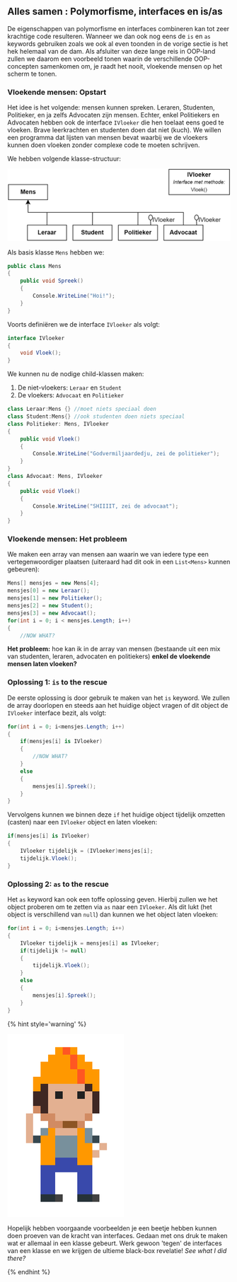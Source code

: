 ## Alles samen : Polymorfisme, interfaces en is/as

De eigenschappen van polymorfisme en interfaces combineren kan tot zeer krachtige code resulteren. Wanneer we dan ook nog eens de ``is`` en ``as`` keywords gebruiken zoals we ook al even toonden in de vorige sectie is het hek helemaal van de dam. Als afsluiter van deze lange reis in OOP-land zullen we daarom een voorbeeld tonen waarin de verschillende OOP-concepten samenkomen om, je raadt het nooit, vloekende mensen op het scherm te tonen.


### Vloekende mensen: Opstart

Het idee is het volgende: mensen kunnen spreken. Leraren, Studenten, Politieker, en ja zelfs Advocaten zijn mensen. Echter, enkel Politiekers en Advocaten hebben ook de interface ``IVloeker`` die hen toelaat eens goed te vloeken. Brave leerkrachten en studenten doen dat niet (kuch). We willen een programma dat lijsten van mensen bevat waarbij we de vloekers kunnen doen vloeken zonder complexe code te moeten schrijven.

We hebben volgende klasse-structuur:

![Klasse-schema van de vloekende mensen.](../assets/12_isas/polyinterface.png)


Als basis klasse ``Mens`` hebben we:

```csharp
public class Mens
{
    public void Spreek()
    {
        Console.WriteLine("Hoi!");
    }
}
```



Voorts definiëren we de interface ``IVloeker`` als volgt:

```csharp
interface IVloeker
{
    void Vloek();
}
```

We kunnen nu de nodige child-klassen maken:

1. De niet-vloekers: ``Leraar`` en ``Student``
2. De vloekers: ``Advocaat`` en ``Politieker``

```csharp
class Leraar:Mens {} //moet niets speciaal doen
class Student:Mens{} //ook studenten doen niets speciaal
class Politieker: Mens, IVloeker
{
    public void Vloek()
    {
        Console.WriteLine("Godvermiljaardedju, zei de politieker");
    }
}
class Advocaat: Mens, IVloeker
{
    public void Vloek()
    {
        Console.WriteLine("SHIIIIT, zei de advocaat");
    }
}
```

### Vloekende mensen: Het probleem
We maken een array van mensen aan waarin we van iedere type een vertegenwoordiger plaatsen (uiteraard had dit ook in een ``List<Mens>`` kunnen gebeuren):

```csharp
Mens[] mensjes = new Mens[4];
mensjes[0] = new Leraar();
mensjes[1] = new Politieker();
mensjes[2] = new Student();
mensjes[3] = new Advocaat();
for(int i = 0; i < mensjes.Length; i++)
{
    //NOW WHAT?
```

**Het probleem:** hoe kan ik in de array van mensen (bestaande uit een mix van studenten, leraren, advocaten en politiekers) **enkel de vloekende mensen laten vloeken?**

### Oplossing 1: ``is`` to the rescue
De eerste oplossing is door gebruik te maken van het ``is`` keyword.
We zullen de array doorlopen en steeds aan het huidige object vragen of dit object de ``IVloeker`` interface bezit, als volgt:
```csharp
for(int i = 0; i<mensjes.Length; i++)
{
    if(mensjes[i] is IVloeker)
    {
        //NOW WHAT?
    }
    else
    {
        mensjes[i].Spreek();
    }
}
```
Vervolgens kunnen we binnen deze ``if`` het huidige object tijdelijk omzetten (casten) naar een ``IVloeker`` object en laten vloeken:

```csharp
if(mensjes[i] is IVloeker)
{
    IVloeker tijdelijk = (IVloeker)mensjes[i];
    tijdelijk.Vloek();
}
```

### Oplossing 2: ``as`` to the rescue

Het ``as`` keyword kan ook een toffe oplossing geven. Hierbij zullen we het object proberen om te zetten via ``as`` naar een ``IVloeker``. Als dit lukt (het object is verschillend van ``null``) dan kunnen we het object laten vloeken:
```csharp
for(int i = 0; i<mensjes.Length; i++)
{
    IVloeker tijdelijk = mensjes[i] as IVloeker;
    if(tijdelijk != null)
    {
        tijdelijk.Vloek();
    }
    else
    {
        mensjes[i].Spreek();
    }
}
```


{% hint style='warning' %}

![](../assets/attention.png)

Hopelijk hebben voorgaande voorbeelden je een beetje hebben kunnen doen proeven van de kracht van interfaces. Gedaan met ons druk te maken wat er allemaal in een klasse gebeurt. Werk gewoon 'tegen' de interfaces van een klasse en we krijgen de ultieme black-box revelatie! *See what I did there?*

{% endhint %}


